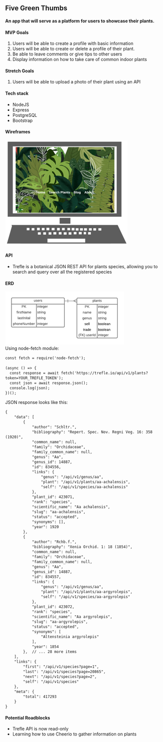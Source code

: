 ## Five Green Thumbs


#### An app that will serve as a platform for users to showcase their plants.

#### MVP Goals
 1. Users will be able to create a profile with basic information
 2. Users will be able to create or delete a profile of their plant.
 3. Be able to leave comments or give tips to other users
 4. Display information on how to take care of common indoor plants

#### Stretch Goals
 1. Users will be able to upload a photo of their plant using an API

#### Tech stack
* NodeJS
* Express
* PostgreSQL
* Bootstrap

#### Wireframes
![wireframe](assets/wireframe.png)
#### API
* Trefle is a botanical JSON REST API for plants species, allowing you to search and query over all the registered species

#### ERD<br>
![ERD](assets/erd.png)
<br>
Using node-fetch module:
```
const fetch = require('node-fetch');

(async () => {
  const response = await fetch('https://trefle.io/api/v1/plants?token=YOUR_TREFLE_TOKEN');
  const json = await response.json();
  console.log(json);
})();
```
JSON response looks like this:
```
{
    "data": [
        {
            "author": "Schltr.",
            "bibliography": "Repert. Spec. Nov. Regni Veg. 16: 358 (1920)",
            "common_name": null,
            "family": "Orchidaceae",
            "family_common_name": null,
            "genus": "Aa",
            "genus_id": 14887,
            "id": 834556,
            "links": {
                "genus": "/api/v1/genus/aa",
                "plant": "/api/v1/plants/aa-achalensis",
                "self": "/api/v1/species/aa-achalensis"
            },
            "plant_id": 423071,
            "rank": "species",
            "scientific_name": "Aa achalensis",
            "slug": "aa-achalensis",
            "status": "accepted",
            "synonyms": [],
            "year": 1920
        },
        {
            "author": "Rchb.f.",
            "bibliography": "Xenia Orchid. 1: 18 (1854)",
            "common_name": null,
            "family": "Orchidaceae",
            "family_common_name": null,
            "genus": "Aa",
            "genus_id": 14887,
            "id": 834557,
            "links": {
                "genus": "/api/v1/genus/aa",
                "plant": "/api/v1/plants/aa-argyrolepis",
                "self": "/api/v1/species/aa-argyrolepis"
            },
            "plant_id": 423072,
            "rank": "species",
            "scientific_name": "Aa argyrolepis",
            "slug": "aa-argyrolepis",
            "status": "accepted",
            "synonyms": [
                "Altensteinia argyrolepis"
            ],
            "year": 1854
        },  // ... 28 more items
    ],
    "links": {
        "first": "/api/v1/species?page=1",
        "last": "/api/v1/species?page=20865",
        "next": "/api/v1/species?page=2",
        "self": "/api/v1/species"
    },
    "meta": {
        "total": 417293
    }
}
```

#### Potential Roadblocks
* Trefle API is now read-only
* Learning how to use Cheerio to gather information on plants